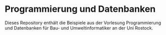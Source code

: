 # Programmierung und Datenbanken

Dieses Repository enthält die Beispiele aus der Vorlesung Programmierung und Datenbanken für Bau- und Umweltinformatiker an der Uni Rostock.
